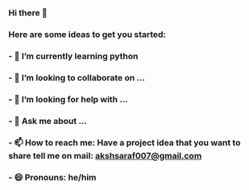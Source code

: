 ### Hi there 👋
### Here are some ideas to get you started:
###
### - 🌱 I’m currently learning python 
### - 👯 I’m looking to collaborate on ...
### - 🤔 I’m looking for help with ...
### - 💬 Ask me about ...
### - 📫 How to reach me: Have a project idea that you want to share tell me on mail: akshsaraf007@gmail.com
### - 😄 Pronouns: he/him
